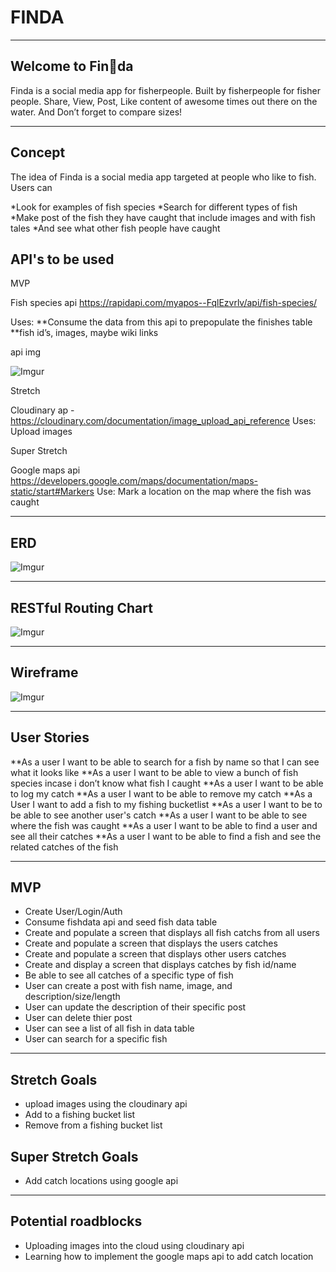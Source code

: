 # FINDA
------------------------------------------------------------------------
## Welcome to Fin🐳da 

Finda is a social media app for fisherpeople. Built by fisherpeople for fisher people. Share, View, Post, Like content of awesome times out there on the water. And Don’t forget to compare sizes!

------------------------------------------------------------------------
## Concept

The idea of Finda is a social media app targeted at people who like to fish. Users can

*Look for examples of fish species
*Search for different types of fish
*Make post of the fish they have caught that include images and with fish tales
*And see what other fish people have caught


## API's to be used

MVP

Fish species api https://rapidapi.com/myapos--FqlEzvrlv/api/fish-species/

Uses:
**Consume the data from this api to prepopulate the finishes table
**fish id’s, images, maybe wiki links

api img 

![Imgur](https://i.imgur.com/V5VJCEn.png)

Stretch

Cloudinary ap - https://cloudinary.com/documentation/image_upload_api_reference
Uses: Upload images 

Super Stretch

Google maps api https://developers.google.com/maps/documentation/maps-static/start#Markers
Use: Mark a location on the map where the fish was caught

------------------------------------------------------------------------

## ERD

![Imgur](https://i.imgur.com/UfAf8Gi.png)

------------------------------------------------------------------------
## RESTful Routing Chart

![Imgur](https://i.imgur.com/SReL4B4.png)

------------------------------------------------------------------------
## Wireframe

![Imgur](https://i.imgur.com/oxHbmwq.png)

------------------------------------------------------------------------
## User Stories

**As a user I want to be able to search for a fish by name so that I can see what it looks like
**As a user I want to be able to view a bunch of fish species incase i don’t know what fish I caught
**As a user I want to be able to log my catch
**As a user I want to be able to remove my catch
**As a User I want to add a fish to my fishing bucketlist
**As a user I want to be to be able to see another user's catch
**As a user I want to be able to see where the fish was caught
**As a user I want to be able to find a user and see all their catches
**As a user I want to be able to find a fish and see the related catches of the fish


------------------------------------------------------------------------




## MVP

* Create User/Login/Auth
* Consume fishdata api and seed fish data table
* Create and populate a screen that displays all fish catchs from all users
* Create and populate a screen that displays the users catches
* Create and populate a screen that displays other users catches
* Create and display a screen that displays catches by fish id/name
* Be able to see all catches of a specific type of fish
* User can create a post with fish name, image, and description/size/length
* User can update the description of their specific post
* User can delete thier post
* User can see a list of all fish in data table
* User can search for a specific fish

-------------------------------------------------------------------------
## Stretch Goals
* upload images using the cloudinary api 
* Add to a fishing bucket list
* Remove from a fishing bucket list
 

## Super Stretch Goals
* Add catch locations using google api

--------------------------------------------------------------------------
## Potential roadblocks

* Uploading images into the cloud using cloudinary api
* Learning how to implement the google maps api to add catch location




